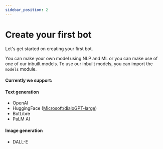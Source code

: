 ```yaml
---
sidebar_position: 2
---
```


# Create your first bot
Let's get started on creating your first bot.

You can make your own model using NLP and ML or you can make use of one of our inbuilt models. To use our inbuilt models, you can import the `models` module.

#### Currently we support:
#### Text generation
- OpenAI
- HuggingFace ([Microsoft/dialoGPT-large](https://huggingface.co/microsoft/DialoGPT-large))
- BotLibre
- PaLM AI
#### Image generation
- DALL-E